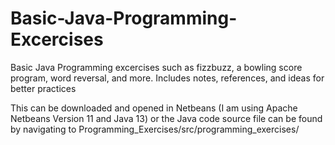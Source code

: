 # Basic-Java-Programming-Excercises
 Basic Java Programming excercises such as fizzbuzz, a bowling score program, word reversal, and more. Includes notes, references, and ideas for better practices
 
 This can be downloaded and opened in Netbeans (I am using Apache Netbeans Version 11 and Java 13) or the Java code source file can be found by navigating to Programming_Exercises/src/programming_exercises/
